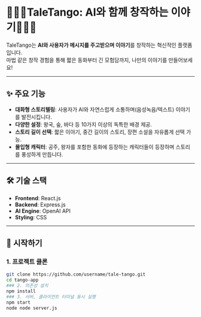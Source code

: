# 💃🏻🕺TaleTango: AI와 함께 창작하는 이야기💃🏻🕺

TaleTango는 **AI와 사용자가 메시지를 주고받으며 이야기**를 창작하는 혁신적인 플랫폼입니다.  
마법 같은 창작 경험을 통해 짧은 동화부터 긴 모험담까지, 나만의 이야기를 만들어보세요!

---

## ✨ 주요 기능
- **대화형 스토리텔링**: 사용자가 AI와 자연스럽게 소통하며(음성녹음/텍스트) 이야기를 발전시킵니다.
- **다양한 설정**: 왕국, 숲, 바다 등 10가지 이상의 독특한 배경 제공.
- **스토리 길이 선택**: 짧은 이야기, 중간 길이의 스토리, 장편 소설을 자유롭게 선택 가능.
- **몰입형 캐릭터**: 공주, 왕자를 포함한 동화에 등장하는 캐릭터들이 등장하며 스토리를 풍성하게 만듭니다.

---

## 🛠️ 기술 스택
- **Frontend**: React.js
- **Backend**: Express.js
- **AI Engine**: OpenAI API
- **Styling**: CSS

---

## 🚀 시작하기

### 1. 프로젝트 클론
```bash
git clone https://github.com/username/tale-tango.git
cd tango-app
### 2. 의존성 설치
npm install
### 3. 서버, 클라이언트 터미널 동시 실행
npm start
node node server.js   

